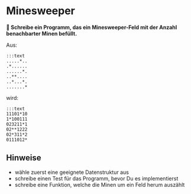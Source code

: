 
# Minesweeper

**🎯 Schreibe ein Programm, das ein Minesweeper-Feld mit der Anzahl benachbarter Minen befüllt.**

Aus:

    :::text
    .....*..
    .*......
    ......*.
    ..**....
    ..*...*.
    .......*

wird:

    :::text
    11101*10
    1*100111
    023211*1
    02**1222
    02*311*2
    0111012*

## Hinweise

* wähle zuerst eine geeignete Datenstruktur aus
* schreibe einen Test für das Programm, bevor Du es implementierst
* schreibe eine Funktion, welche die Minen um ein Feld herum auszählt
